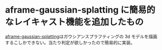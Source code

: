 # aframe-gaussian-splatting に簡易的なレイキャスト機能を追加したもの

[aframe-gaussian-splatting](https://github.com/quadjr/aframe-gaussian-splatting)はガウシアンスプラフティングの 3d モデルを描画するこしかできない。当たり判定が欲しかったので簡易的に実装。
